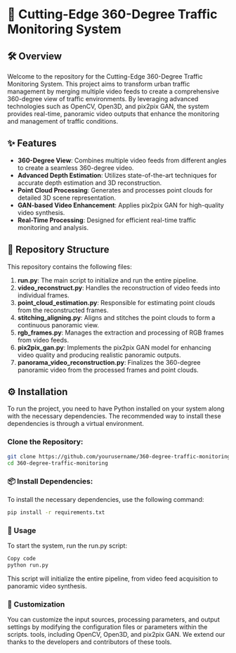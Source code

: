 # 🚦 Cutting-Edge 360-Degree Traffic Monitoring System

## 🛠️ Overview

Welcome to the repository for the Cutting-Edge 360-Degree Traffic Monitoring System. This project aims to transform urban traffic management by merging multiple video feeds to create a comprehensive 360-degree view of traffic environments. By leveraging advanced technologies such as OpenCV, Open3D, and pix2pix GAN, the system provides real-time, panoramic video outputs that enhance the monitoring and management of traffic conditions.

## ✨ Features

- **360-Degree View**: Combines multiple video feeds from different angles to create a seamless 360-degree video.
- **Advanced Depth Estimation**: Utilizes state-of-the-art techniques for accurate depth estimation and 3D reconstruction.
- **Point Cloud Processing**: Generates and processes point clouds for detailed 3D scene representation.
- **GAN-based Video Enhancement**: Applies pix2pix GAN for high-quality video synthesis.
- **Real-Time Processing**: Designed for efficient real-time traffic monitoring and analysis.

## 📂 Repository Structure

This repository contains the following files:

1. **run.py**: The main script to initialize and run the entire pipeline.
2. **video_reconstruct.py**: Handles the reconstruction of video feeds into individual frames.
3. **point_cloud_estimation.py**: Responsible for estimating point clouds from the reconstructed frames.
4. **stitching_aligning.py**: Aligns and stitches the point clouds to form a continuous panoramic view.
5. **rgb_frames.py**: Manages the extraction and processing of RGB frames from video feeds.
6. **pix2pix_gan.py**: Implements the pix2pix GAN model for enhancing video quality and producing realistic panoramic outputs.
7. **panorama_video_reconstruction.py**: Finalizes the 360-degree panoramic video from the processed frames and point clouds.

## ⚙️ Installation

To run the project, you need to have Python installed on your system along with the necessary dependencies. The recommended way to install these dependencies is through a virtual environment.

### Clone the Repository:

```bash
git clone https://github.com/yourusername/360-degree-traffic-monitoring.git
cd 360-degree-traffic-monitoring
```

### 📦 Install Dependencies:

To install the necessary dependencies, use the following command:

```bash
pip install -r requirements.txt
```

### 🚀 Usage
To start the system, run the run.py script:

```bash
Copy code
python run.py
```
This script will initialize the entire pipeline, from video feed acquisition to panoramic video synthesis.

### 🔧 Customization
You can customize the input sources, processing parameters, and output settings by modifying the configuration files or parameters within the scripts.
tools, including OpenCV, Open3D, and pix2pix GAN. We extend our thanks to the developers and contributors of these tools.
